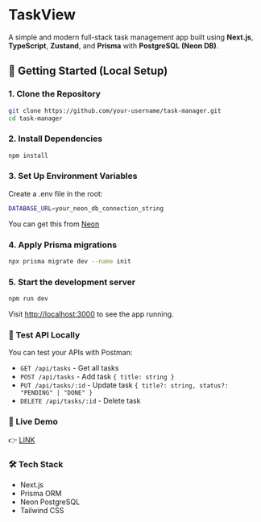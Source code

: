 
# TaskView

A simple and modern full-stack task management app built using **Next.js**, **TypeScript**, **Zustand**, and **Prisma** with **PostgreSQL (Neon DB)**.

## 🚀 Getting Started (Local Setup)

### 1. Clone the Repository

```bash
git clone https://github.com/your-username/task-manager.git
cd task-manager
```

### 2. Install Dependencies

```bash
npm install
```

### 3. Set Up Environment Variables
Create a .env file in the root:
```bash
DATABASE_URL=your_neon_db_connection_string
```
You can get this from [Neon](https://neon.com/)

### 4. Apply Prisma migrations
```bash
npx prisma migrate dev --name init
```

### 5. Start the development server
```bash
npm run dev
```
Visit [http://localhost:3000]() to see the app running.

### 🧪 Test API Locally
You can test your APIs with Postman:

- `GET /api/tasks` - Get all tasks
- `POST /api/tasks` -  Add task `{ title: string }`
- `PUT /api/tasks/:id` - Update task `{ title?: string, status?: "PENDING" | "DONE" }`
- `DELETE /api/tasks/:id` - Delete task

### 🚀 Live Demo

👉 [LINK](https://monk-assignment-eta.vercel.app/)

### 🛠 Tech Stack
- Next.js
- Prisma ORM
- Neon PostgreSQL
- Tailwind CSS
